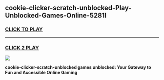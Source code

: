
## cookie-clicker-scratch-unblocked-Play-Unblocked-Games-Online-5281l
<h3>
<a href="https://premium76.site?title=cookie-clicker-scratch-unblocked&ref=25A">CLICK TO PLAY</a></h3>
<hr>

<h3>
<a href="https://premium76.site?title=cookie-clicker-scratch-unblocked&ref=25A">CLICK 2 PLAY</a>
  
</h3>

<a href="https://premium76.site?title=cookie-clicker-scratch-unblocked&ref=25A"><img src="https://clearcache.store/games.png"></a>


**cookie-clicker-scratch-unblocked games unblocked: Your Gateway to Fun and Accessible Online Gaming**
